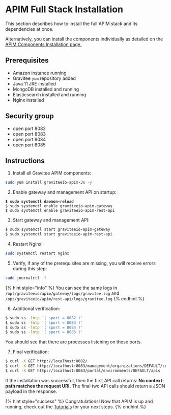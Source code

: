 # APIM Full Stack Installation

This section describes how to install the full APIM stack and its dependencies at once.&#x20;

Alternatively, you can install the components individually as detailed on the [APIM Components Installation page. ](../apim-components-installation.md)

## Prerequisites

* Amazon instance running
* Gravitee `yum` repository added
* Java 11 JRE installed
* MongoDB installed and running
* Elasticsearch installed and running
* Nginx installed

## Security group

* open port 8082
* open port 8083
* open port 8084
* open port 8085

## Instructions

1. Install all Gravitee APIM components:

```sh
sudo yum install graviteeio-apim-3x -y
```

2. Enable gateway and management API on startup:

<pre class="language-sh"><code class="lang-sh"><strong>$ sudo systemctl daemon-reload
</strong>$ sudo systemctl enable graviteeio-apim-gateway
$ sudo systemctl enable graviteeio-apim-rest-api
</code></pre>

3. Start gateway and management API:

```sh
$ sudo systemctl start graviteeio-apim-gateway
$ sudo systemctl start graviteeio-apim-rest-api
```

4. Restart Nginx:

```sh
sudo systemctl restart nginx
```

5. Verify, if any of the prerequisites are missing, you will receive errors during this step:

```sh
sudo journalctl -f
```

{% hint style="info" %}
You can see the same logs in `/opt/graviteeio/apim/gateway/logs/gravitee.log` and `/opt/graviteeio/apim/rest-api/logs/gravitee.log`
{% endhint %}

6. Additional verification:

```sh
$ sudo ss -lntp '( sport = 8082 )'
$ sudo ss -lntp '( sport = 8083 )'
$ sudo ss -lntp '( sport = 8084 )'
$ sudo ss -lntp '( sport = 8085 )'
```

You should see that there are processes listening on those ports.

7. Final verification:

```sh
$ curl -X GET http://localhost:8082/
$ curl -X GET http://localhost:8083/management/organizations/DEFAULT/console
$ curl -X GET http://localhost:8083/portal/environments/DEFAULT/apis
```

If the installation was successful, then the first API call returns: **No context-path matches the request URI.** The final two API calls should return a JSON payload in the response.

{% hint style="success" %}
Congratulations! Now that APIM is up and running, check out the [Tutorials](../../../tutorials/) for your next steps.
{% endhint %}
